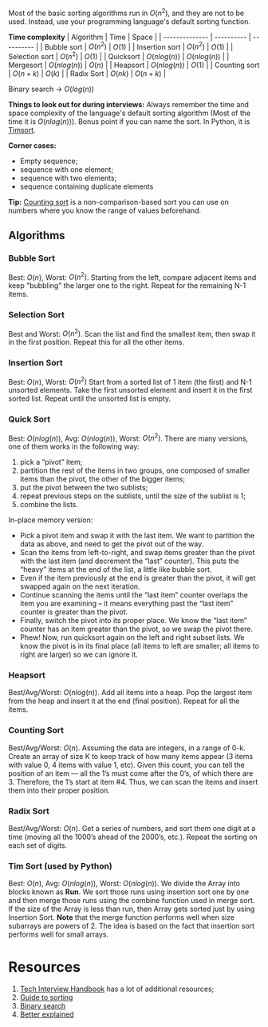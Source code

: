 Most of the basic sorting algorithms run in $O(n^2)$, and they are not to be used. Instead, use your programming language's default sorting function.

**Time complexity**
| Algorithm      | Time       | Space      |
| -------------- | ---------- | ---------- |
| Bubble sort    | $O(n^2)$   | $O(1)$       |
| Insertion sort | $O(n^2)$   | $O(1)$      |
| Selection sort | $O(n^2)$   | $O(1)$      |
| Quicksort      | $O(nlog(n))$ | $O(nlog(n))$ |
| Mergesort      | $O(nlog(n))$ | $O(n)$       |
| Heapsort       | $O(nlog(n))$ | $O(1)$       |
| Counting sort  | $O(n+k)$     | $O(k)$       |
| Radix Sort     | $O(nk)$      | $O(n+k)$    |

Binary search → $O(log(n))$

**Things to look out for during interviews:**
Always remember the time and space complexity of the language's default sorting algorithm (Most of the time it is $O(nlog(n))$). Bonus point if you can name the sort. In Python, it is [Timsort](https://en.wikipedia.org/wiki/Timsort).

**Corner cases:**
- Empty sequence;
- sequence with one element;
- sequence with two elements;
- sequence containing duplicate elements

**Tip:** [Counting sort](https://en.wikipedia.org/wiki/Counting_sort) is a non-comparison-based sort you can use on numbers where you know the range of values beforehand.

## Algorithms
### Bubble Sort
Best: $O(n)$, Worst: $O(n^2)$.
Starting from the left, compare adjacent items and keep "bubbling" the larger one to the right. Repeat for the remaining N-1 items.

### Selection Sort
Best and Worst: $O(n^2)$.
Scan the list and find the smallest item, then swap it in the first position. Repeat this for all the other items.

### Insertion Sort
Best: $O(n)$, Worst: $O(n^2)$
Start from a sorted list of 1 item (the first) and N-1 unsorted elements. Take the first unsorted element and insert it in the first sorted list. Repeat until the unsorted list is empty.

### Quick Sort
Best: $O(nlog(n))$, Avg: $O(nlog(n))$, Worst: $O(n^2)$.
There are many versions, one of them works in the following way:
1. pick a “pivot” item;
2. partition the rest of the items in two groups, one composed of smaller items than the pivot, the other of the bigger items;
3. put the pivot between the two sublists;
4. repeat previous steps on the sublists, until the size of the sublist is 1;
5. combine the lists.

In-place memory version:
-   Pick a pivot item and swap it with the last item. We want to partition the data as above, and need to get the pivot out of the way.
-   Scan the items from left-to-right, and swap items greater than the pivot with the last item (and decrement the “last” counter). This puts the “heavy” items at the end of the list, a little like bubble sort.
-   Even if the item previously at the end is greater than the pivot, it will get swapped again on the next iteration.
-   Continue scanning the items until the “last item” counter overlaps the item you are examining – it means everything past the “last item” counter is greater than the pivot.
-   Finally, switch the pivot into its proper place. We know the “last item” counter has an item greater than the pivot, so we swap the pivot there.
-   Phew! Now, run quicksort again on the left and right subset lists. We know the pivot is in its final place (all items to left are smaller; all items to right are larger) so we can ignore it.

### Heapsort
Best/Avg/Worst: $O(nlog(n))$.
Add all items into a heap. Pop the largest item from the heap and insert it at the end (final position). Repeat for all the items.

### Counting Sort
Best/Avg/Worst: $O(n)$.
Assuming the data are integers, in a range of 0-k. Create an array of size K to keep track of how many items appear (3 items with value 0, 4 items with value 1, etc). Given this count, you can tell the position of an item — all the 1’s must come after the 0’s, of which there are 3. Therefore, the 1’s start at item #4. Thus, we can scan the items and insert them into their proper position.

### Radix Sort
Best/Avg/Worst: $O(n)$.
Get a series of numbers, and sort them one digit at a time (moving all the 1000’s ahead of the 2000’s, etc.). Repeat the sorting on each set of digits.

### Tim Sort (used by Python)
Best: $O(n)$, Avg: $O(nlog(n))$, Worst: $O(nlog(n))$.
We divide the Array into blocks known as **Run**. We sort those runs using insertion sort one by one and then merge those runs using the combine function used in merge sort. If the size of the Array is less than run, then Array gets sorted just by using Insertion Sort.
**Note** that the merge function performs well when size subarrays are powers of 2. The idea is based on the fact that insertion sort performs well for small arrays.

# Resources
1. [Tech Interview Handbook](https://www.techinterviewhandbook.org/algorithms/sorting-searching/) has a lot of additional resources;
2. [Guide to sorting](https://medium.com/basecs/sorting-out-the-basics-behind-sorting-algorithms-b0a032873add)
3. [Binary search](https://www.khanacademy.org/computing/computer-science/algorithms#binary-search)
4. [Better explained](https://betterexplained.com/articles/sorting-algorithms/)